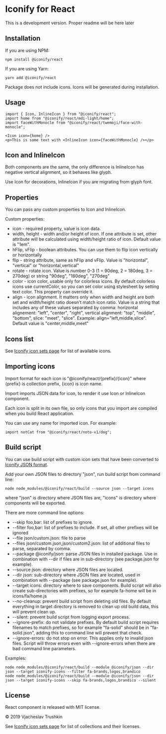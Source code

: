 # Iconify for React

This is a development version. Proper readme will be here later

## Installation

If you are using NPM:
```
npm install @iconify/react
```

If you are using Yarn:
```
yarn add @iconify/react
```

Package does not include icons. Icons will be generated during installation.

## Usage

```
import { Icon, InlineIcon } from "@iconify/react";
import home from "@iconify/react/mdi-light/home";
import faceWithMonocle from "@iconify/react/twemoji/face-with-monocle";
```
```
<Icon icon={home} />
<p>This is some text with <InlineIcon icon={faceWithMonocle} /></p>
```

## Icon and InlineIcon

Both components are the same, the only difference is InlineIcon has negative vertical alignment, so it behaves like glyph.

Use Icon for decorations, InlineIcon if you are migrating from glyph font.

## Properties

You can pass any custom properties to Icon and InlineIcon.

Custom properties:
* icon - required property, value is icon data.
* width, height - width and/or height of icon. If one attribute is set, other attribute will be calculated using width/height ratio of icon. Default value is "1em".
* hFlip, vFlip - boolean attributes. You can use them to flip icon vertically or horizontally
* flip - string attribute, same as hFlip and vFlip. Value is "horizontal", "vertical" or "horizontal,vertical"
* rotate - rotate icon. Value is number 0-3 (1 = 90deg, 2 = 180deg, 3 = 270deg) or string "90deg", "180deg", "270deg"
* color - icon color, usable only for colorless icons. By default colorless icons use currentColor, so you can set color using stylesheet by setting text color. This property can override it.
* align - icon alignment. It matters only when width and height are both set and width/height ratio doesn't match icon ratio. Value is a string that includes any of these values separated by comma: horizontal alignement: "left", "center", "right", vertical alignment: "top", "middle", "bottom", slice: "meet", "slice". Example: align="left,middle,slice". Default value is "center,middle,meet"

## Icons list

See [Iconify icon sets page](https://iconify.design/icon-sets/) for list of available icons.

## Importing icons

Import format for each icon is "@iconify/react/{prefix}/{icon}" where {prefix} is collection prefix, {icon} is icon name.

Import imports JSON data for icon, to render it use Icon or InlineIcon component.

Each icon is split in its own file, so only icons that you import are compiled when you build React application.

You can use any name for imported icon. For example:
```
import notCat from "@iconify/react/noto-v1/dog";
```

## Build script

You can use build script with custom icon sets that have been converted to [Iconify JSON format](https://iconify.design/docs/json-icon-format/).

Add your own JSON files to directory "json", run build script from command line:

```
node node_modules/@iconify/react/build --source json --target icons
```
where "json" is directory where JSON files are, "icons" is directory where components will be exported.

There are more command line options:

* --skip foo,bar: list of prefixes to ignore.
* --filter foo,bar: list of prefixes to include. If set, all other prefixes will be ignored
* --file json/custom.json: file to parse
* --files json/custom.json,json/custom2.json: list of additional files to parse, separated by comma.
* --package @iconify/json: parse JSON files in installed package. Use in combination with --dir if files are in sub-directory (see package.json for example).
* --source json: directory where JSON files are located.
* --dir json: sub-directory where JSON files are located, used in combination with --package (see package.json for example).
* --target icons: directory where to save components. Build script will also create sub-directories with prefixes, so for example fa-home will be in icons/fa/home.js
* --no-cleanup: prevent build script from deleting old files. By default everything in target directory is removed to clean up old build data, this will prevent clean up.
* --silent: prevent build script from logging export process.
* --ignore-prefix: do not validate prefixes. By default build script requires filenames to match prefixes, so for example "fa-solid" should be in "fa-solid.json", adding this to command line will prevent that check.
* --ignore-errors: do not stop on error. This applies only to invalid json files. Script will throw errors even with --ignore-errors when there are bad command line parameters.

Examples:
```node node_modules/@iconify/react/build --source json --target icons
node node_modules/@iconify/react/build --module @iconify/json --dir json --target iconify-icons --filter fa-brands,logos,brandico
node node_modules/@iconify/react/build --module @iconify/json --dir json --target iconify-icons --skip fa-brands,logos,brandico --silent
```

## License

React component is released with MIT license.

© 2019 Vjacheslav Trushkin

See [Iconify icon sets page](https://iconify.design/icon-sets/) for list of collections and their licenses.
